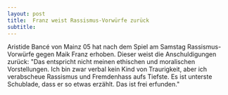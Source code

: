 ```yaml
---
layout: post
title:  Franz weist Rassismus-Vorwürfe zurück
subtitle:  
---
```


Aristide Bancé von Mainz 05 hat nach dem Spiel am Samstag Rassismus-Vorwürfe gegen Maik Franz erhoben. Dieser weist die Anschuldigungen zurück: "Das entspricht nicht meinen ethischen und moralischen Vorstellungen. Ich bin zwar verbal kein Kind von Traurigkeit, aber ich verabscheue Rassismus und Fremdenhass aufs Tiefste. Es ist unterste Schublade, dass er so etwas erzählt. Das ist frei erfunden."


